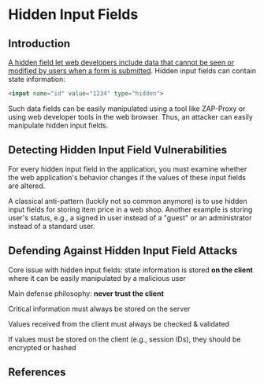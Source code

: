 # Hidden Input Fields

## Introduction
[A hidden field let web developers include data that cannot be seen or modified by users when a form is submitted][1].
Hidden input fields can contain state information: 

```html
<input name="id" value="1234" type="hidden">        
```

Such data fields can be easily manipulated using a tool like ZAP-Proxy or using web developer tools in the web browser. Thus, an attacker can easily manipulate hidden input fields.

## Detecting Hidden Input Field Vulnerabilities
For every hidden input field in the application, you must examine whether the web application's behavior changes if the values of these input fields are altered.

A classical anti-pattern (luckily not so common anymore) is to use hidden input fields for storing item price in a web shop. Another example is storing user's status, e.g., a signed in user instead of a "guest" or an administrator instead of a standard user.

## Defending Against Hidden Input Field Attacks
Core issue with hidden input fields: state information is stored **on the client** where it can be easily manipulated by a malicious user

Main defense philosophy: **never trust the client**

Critical information must always be stored on the server

Values received from the client must always be checked & validated

If values must be stored on the client (e.g., session IDs), they should be encrypted or hashed

## References
[1]: https://www.w3schools.com/tags/att_input_type_hidden.asp

